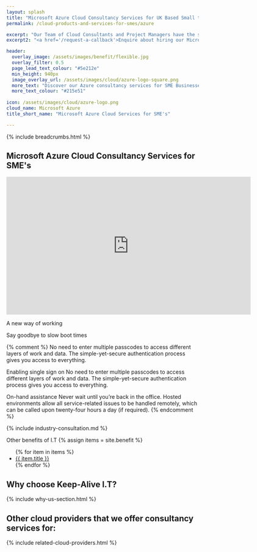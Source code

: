 ```yaml
---
layout: splash 
title: "Microsoft Azure Cloud Consultancy Services for UK Based Small to Medium-sized Enterprise Businesses (SMEs)"
permalink: /cloud-products-and-services-for-smes/azure

excerpt: "Our Team of Cloud Consultants and Project Managers have the specialist skills required to Architect, Develop, Deploy, and Manage complex I.T workloads on Microsoft Azure Cloud infrastructure."
excerpt2: "<a href='/request-a-callback'>Enquire about hiring our Microsoft Azure Cloud expertise today</a>, and your SME business could soon be on its way to utilising the benefits associated with Cloud hosted workloads."

header:
  overlay_image: /assets/images/benefit/flexible.jpg
  overlay_filter: 0.5 
  page_lead_text_colour: "#5e212e"
  min_height: 940px
  image_overlay_url: /assets/images/cloud/azure-logo-square.png 
  more_text: "Discover our Azure consultancy services for SME Businesses"
  more_text_colour: "#215e51"
  
icon: /assets/images/cloud/azure-logo.png
cloud_name: Microsoft Azure
title_short_name: "Microsoft Azure Cloud Services for SME's"

---
```


{% include breadcrumbs.html %}

## <i class="fas fa-cloud page-title-icon" aria-hidden="true"></i> Microsoft Azure Cloud Consultancy Services for SME's

<iframe width="640" height="360" src="https://www.youtube-nocookie.com/embed/fPzGHma9gME?controls=0&amp;showinfo=0" frameborder="0" allowfullscreen></iframe>
<br>

A new way of working 


Say goodbye to slow boot times

{% comment %}
No need to enter multiple passcodes to access different layers of work and data. The simple-yet-secure authentication process gives you access to everything.


Enabling single sign on
No need to enter multiple passcodes to access different layers of work and data. The simple-yet-secure authentication process gives you access to everything.

On-hand assistance
Never wait until you’re back in the office. Hosted environments allow all service-related issues to be handled remotely, which can be called upon twenty-four hours a day (if required).
{% endcomment %}

{% include industry-consultation.md %}


Other benefits of I.T
{% assign items = site.benefit %}
<ul class="">
    {% for item in items %}
        <li><a href="{{ item.url }}">{{ item.title }}</a></li>
    {% endfor %}
</ul>

## Why choose Keep-Alive I.T?
{% include why-us-section.html %}

## Other cloud providers that we offer consultancy services for:
{% include related-cloud-providers.html %}